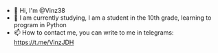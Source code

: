 - 👋 Hi, I'm @Vinz38
- 🌱 I am currently studying, I am a student in the 10th grade, learning to program in Python
- 📫 How to contact me, you can write to me in telegrams: https://t.me/VinzJDH

<!---
Vinz38/Vinz38 is a ✨ special ✨ repository because its `README.md` (this file) appears on your GitHub profile.
You can click the Preview link to take a look at your changes.
--->
